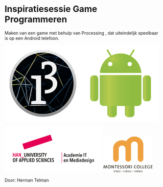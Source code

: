# Inspiratiesessie Game Programmeren

Maken van een game met behulp van Processing , dat uiteindelijk speelbaar is op een Android telefoon.

![image1](images/image1.png) ![image3](images/image3.png)

![image2](images/image2.png) ![image5](images/image5.png)

Door: Herman Telman



